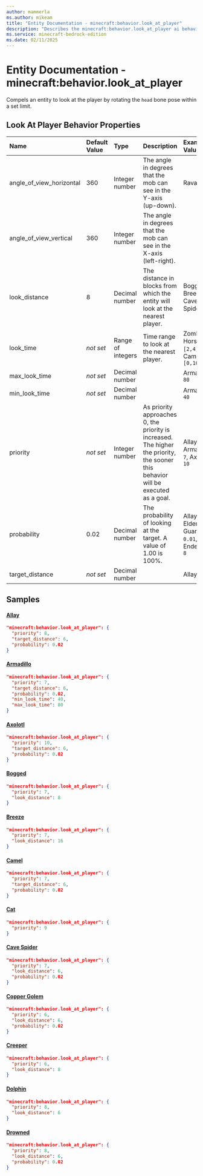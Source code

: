 ```yaml
---
author: mammerla
ms.author: mikeam
title: "Entity Documentation - minecraft:behavior.look_at_player"
description: "Describes the minecraft:behavior.look_at_player ai behavior component"
ms.service: minecraft-bedrock-edition
ms.date: 02/11/2025 
---
```


# Entity Documentation - minecraft:behavior.look_at_player

Compels an entity to look at the player by rotating the `head` bone pose within a set limit.


## Look At Player Behavior Properties

|Name       |Default Value |Type |Description |Example Values |
|:----------|:-------------|:----|:-----------|:------------- |
| angle_of_view_horizontal | 360 | Integer number | The angle in degrees that the mob can see in the Y-axis (up-down). | Ravager: `45` | 
| angle_of_view_vertical | 360 | Integer number | The angle in degrees that the mob can see in the X-axis (left-right). |  | 
| look_distance | 8 | Decimal number | The distance in blocks from which the entity will look at the nearest player. | Bogged: `8`, Breeze: `16`, Cave Spider: `6` | 
| look_time | *not set* | Range of integers | Time range to look at the nearest player. | Zombie Horse: `[2,4]`, Campghost: `[0,100]` | 
| max_look_time | *not set* | Decimal number |  | Armadillo: `80` | 
| min_look_time | *not set* | Decimal number |  | Armadillo: `40` | 
| priority | *not set* | Integer number | As priority approaches 0, the priority is increased. The higher the priority, the sooner this behavior will be executed as a goal. | Allay: `8`, Armadillo: `7`, Axolotl: `10` | 
| probability | 0.02 | Decimal number | The probability of looking at the target. A value of 1.00 is 100%. | Allay: `0.02`, Elder Guardian: `0.01`, Enderman: `8` | 
| target_distance | *not set* | Decimal number |  | Allay: `6` | 

## Samples

#### [Allay](https://github.com/Mojang/bedrock-samples/tree/preview/behavior_pack/entities/allay.json)


```json
"minecraft:behavior.look_at_player": {
  "priority": 8,
  "target_distance": 6,
  "probability": 0.02
}
```

#### [Armadillo](https://github.com/Mojang/bedrock-samples/tree/preview/behavior_pack/entities/armadillo.json)


```json
"minecraft:behavior.look_at_player": {
  "priority": 7,
  "target_distance": 6,
  "probability": 0.02,
  "min_look_time": 40,
  "max_look_time": 80
}
```

#### [Axolotl](https://github.com/Mojang/bedrock-samples/tree/preview/behavior_pack/entities/axolotl.json)


```json
"minecraft:behavior.look_at_player": {
  "priority": 10,
  "target_distance": 6,
  "probability": 0.02
}
```

#### [Bogged](https://github.com/Mojang/bedrock-samples/tree/preview/behavior_pack/entities/bogged.json)


```json
"minecraft:behavior.look_at_player": {
  "priority": 7,
  "look_distance": 8
}
```

#### [Breeze](https://github.com/Mojang/bedrock-samples/tree/preview/behavior_pack/entities/breeze.json)


```json
"minecraft:behavior.look_at_player": {
  "priority": 7,
  "look_distance": 16
}
```

#### [Camel](https://github.com/Mojang/bedrock-samples/tree/preview/behavior_pack/entities/camel.json)


```json
"minecraft:behavior.look_at_player": {
  "priority": 7,
  "target_distance": 6,
  "probability": 0.02
}
```

#### [Cat](https://github.com/Mojang/bedrock-samples/tree/preview/behavior_pack/entities/cat.json)


```json
"minecraft:behavior.look_at_player": {
  "priority": 9
}
```

#### [Cave Spider](https://github.com/Mojang/bedrock-samples/tree/preview/behavior_pack/entities/cave_spider.json)


```json
"minecraft:behavior.look_at_player": {
  "priority": 7,
  "look_distance": 6,
  "probability": 0.02
}
```

#### [Copper Golem](https://github.com/Mojang/bedrock-samples/tree/preview/behavior_pack/entities/copper_golem.json)


```json
"minecraft:behavior.look_at_player": {
  "priority": 6,
  "look_distance": 6,
  "probability": 0.02
}
```

#### [Creeper](https://github.com/Mojang/bedrock-samples/tree/preview/behavior_pack/entities/creeper.json)


```json
"minecraft:behavior.look_at_player": {
  "priority": 6,
  "look_distance": 8
}
```

#### [Dolphin](https://github.com/Mojang/bedrock-samples/tree/preview/behavior_pack/entities/dolphin.json)


```json
"minecraft:behavior.look_at_player": {
  "priority": 8,
  "look_distance": 6
}
```

#### [Drowned](https://github.com/Mojang/bedrock-samples/tree/preview/behavior_pack/entities/drowned.json)


```json
"minecraft:behavior.look_at_player": {
  "priority": 8,
  "look_distance": 6,
  "probability": 0.02
}
```
